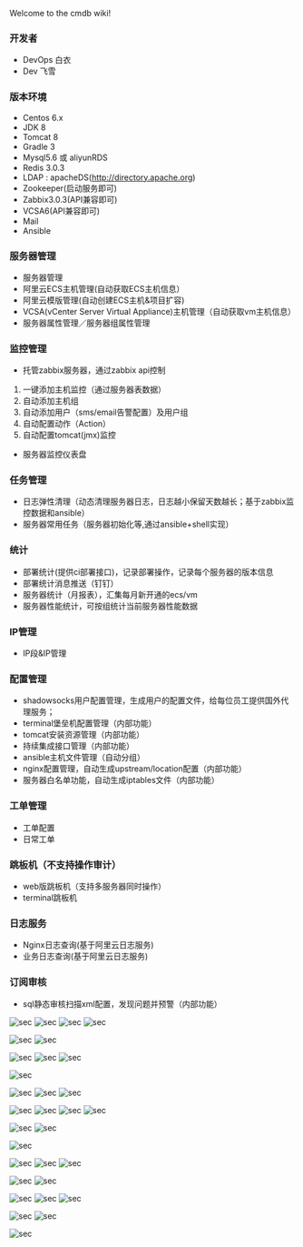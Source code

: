 Welcome to the cmdb wiki!
### 开发者
* DevOps 白衣 
* Dev    飞雪

### 版本环境
* Centos 6.x
* JDK 8
* Tomcat 8
* Gradle 3
* Mysql5.6 或 aliyunRDS
* Redis 3.0.3
* LDAP : apacheDS(http://directory.apache.org)
* Zookeeper(启动服务即可)
* Zabbix3.0.3(API兼容即可)
* VCSA6(API兼容即可)
* Mail
* Ansible


### 服务器管理
* 服务器管理
* 阿里云ECS主机管理(自动获取ECS主机信息）
* 阿里云模版管理(自动创建ECS主机&项目扩容)
* VCSA(vCenter Server Virtual Appliance)主机管理（自动获取vm主机信息）
* 服务器属性管理／服务器组属性管理

### 监控管理
* 托管zabbix服务器，通过zabbix api控制
1. 一键添加主机监控（通过服务器表数据）
2. 自动添加主机组
3. 自动添加用户（sms/email告警配置）及用户组
4. 自动配置动作（Action）
5. 自动配置tomcat(jmx)监控

* 服务器监控仪表盘

### 任务管理
* 日志弹性清理（动态清理服务器日志，日志越小保留天数越长；基于zabbix监控数据和ansible）
* 服务器常用任务（服务器初始化等,通过ansible+shell实现）

### 统计
* 部署统计(提供ci部署接口)，记录部署操作，记录每个服务器的版本信息
* 部署统计消息推送（钉钉）
* 服务器统计（月报表），汇集每月新开通的ecs/vm
* 服务器性能统计，可按组统计当前服务器性能数据

### IP管理
* IP段&IP管理

### 配置管理
* shadowsocks用户配置管理，生成用户的配置文件，给每位员工提供国外代理服务；
* terminal堡垒机配置管理（内部功能）
* tomcat安装资源管理（内部功能）
* 持续集成接口管理（内部功能）
* ansible主机文件管理（自动分组）
* nginx配置管理，自动生成upstream/location配置（内部功能）
* 服务器白名单功能，自动生成iptables文件（内部功能）

### 工单管理
* 工单配置
* 日常工单

### 跳板机（不支持操作审计）
* web版跳板机（支持多服务器同时操作）
* terminal跳板机

### 日志服务
* Nginx日志查询(基于阿里云日志服务)
* 业务日志查询(基于阿里云日志服务)

### 订阅审核
* sql静态审核扫描xml配置，发现问题并预警（内部功能）

![sec](http://cmdbstore.oss-cn-hangzhou.aliyuncs.com/github/cmdb-%E9%A6%96%E9%A1%B5-1.jpeg)
![sec](http://cmdbstore.oss-cn-hangzhou.aliyuncs.com/github/cmdb-%E9%A6%96%E9%A1%B5-2.jpeg)
![sec](http://cmdbstore.oss-cn-hangzhou.aliyuncs.com/github/cmdb-%E9%A6%96%E9%A1%B5-3.jpeg)
![sec](http://cmdbstore.oss-cn-hangzhou.aliyuncs.com/github/cmdb-%E9%A6%96%E9%A1%B5-4.jpeg)

![sec](http://cmdbstore.oss-cn-hangzhou.aliyuncs.com/github/cmdb-%E6%9C%8D%E5%8A%A1%E5%99%A8-1.jpeg)
![sec](http://cmdbstore.oss-cn-hangzhou.aliyuncs.com/github/cmdb-%E6%9C%8D%E5%8A%A1%E5%99%A8-2.jpeg)

![sec](http://cmdbstore.oss-cn-hangzhou.aliyuncs.com/github/cmdb-ECS-1.jpeg)
![sec](http://cmdbstore.oss-cn-hangzhou.aliyuncs.com/github/cmdb-ECS-2.jpeg)
![sec](http://cmdbstore.oss-cn-hangzhou.aliyuncs.com/github/cmdb-ECS-3.jpeg)

![sec](http://cmdbstore.oss-cn-hangzhou.aliyuncs.com/github/CMDB-VM-1.jpeg)

![sec](http://cmdbstore.oss-cn-hangzhou.aliyuncs.com/github/CMDB-PS-1.jpeg)
![sec](http://cmdbstore.oss-cn-hangzhou.aliyuncs.com/github/CMDB-PS-2.jpeg)
![sec](http://cmdbstore.oss-cn-hangzhou.aliyuncs.com/github/CMDB-PS-3.jpeg)

![sec](http://cmdbstore.oss-cn-hangzhou.aliyuncs.com/github/CMDB-CONFIGFILE-1.jpeg)
![sec](http://cmdbstore.oss-cn-hangzhou.aliyuncs.com/github/CMDB-CONFIGFILE-2.jpeg)
![sec](http://cmdbstore.oss-cn-hangzhou.aliyuncs.com/github/CMDB-CONFIGFILE-3.jpeg)
![sec](http://cmdbstore.oss-cn-hangzhou.aliyuncs.com/github/CMDB-CONFIGFILE-4.jpeg)

![sec](http://cmdbstore.oss-cn-hangzhou.aliyuncs.com/github/CMDB-KEYBOX-1.jpeg)
![sec](http://cmdbstore.oss-cn-hangzhou.aliyuncs.com/github/CMDB-KEYBOX-2.jpeg)

![sec](http://cmdbstore.oss-cn-hangzhou.aliyuncs.com/github/CMDB-LOGCLEAN-1.jpeg)

![sec](http://cmdbstore.oss-cn-hangzhou.aliyuncs.com/github/CMDB-LOGSERVICE-1.jpeg)
![sec](http://cmdbstore.oss-cn-hangzhou.aliyuncs.com/github/CMDB-LOGSERVICE-2.jpeg)
![sec](http://cmdbstore.oss-cn-hangzhou.aliyuncs.com/github/CMDB-LOGSERVICE-3.jpeg)





![sec](http://cmdbstore.oss-cn-hangzhou.aliyuncs.com/github/CMDB-STATUS-CI.jpeg)
![sec](http://cmdbstore.oss-cn-hangzhou.aliyuncs.com/github/CMDB-STATUS-PERF.jpeg)

![sec](http://cmdbstore.oss-cn-hangzhou.aliyuncs.com/github/CMDB-TODO-1.jpeg)
![sec](http://cmdbstore.oss-cn-hangzhou.aliyuncs.com/github/CMDB-TODO-2.jpeg)
![sec](http://cmdbstore.oss-cn-hangzhou.aliyuncs.com/github/CMDB-TODO-3.jpeg)


![sec](http://cmdbstore.oss-cn-hangzhou.aliyuncs.com/github/CMDB-USER-1.jpeg)
![sec](http://cmdbstore.oss-cn-hangzhou.aliyuncs.com/github/CMDB-USER-2.jpeg)

![sec](http://cmdbstore.oss-cn-hangzhou.aliyuncs.com/github/CMDB-ZABBIX-1.jpeg)





